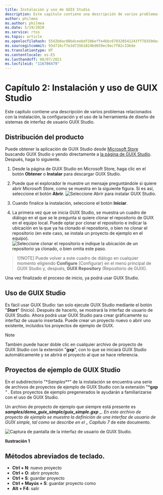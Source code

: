 ```yaml
---
title: Instalación y uso de GUIX Studio
description: Este capítulo contiene una descripción de varios problemas relacionados con la instalación, la configuración y el uso de la herramienta de diseño de sistemas de interfaz de usuario GUIX Studio.
author: philmea
ms.author: philmea
ms.date: 5/19/2020
ms.service: rtos
ms.topic: article
ms.openlocfilehash: 55d2b0ac08bdceebdf286effe4bbc679320541243ff78359deafe0858a7b597e
ms.sourcegitcommit: 93d716cf7e3d735b18246d659ec9ec7f82c336de
ms.translationtype: HT
ms.contentlocale: es-ES
ms.lasthandoff: 08/07/2021
ms.locfileid: "116786479"
---
```

# <a name="chapter-2-installation-and-use-of-guix-studio"></a>Capítulo 2: Instalación y uso de GUIX Studio

Este capítulo contiene una descripción de varios problemas relacionados con la instalación, la configuración y el uso de la herramienta de diseño de sistemas de interfaz de usuario GUIX Studio. 

## <a name="product-distribution"></a>Distribución del producto

Puede obtener la aplicación de GUIX Studio desde [Microsoft Store](https://microsoft.com/store/apps) buscando GUIX Studio o yendo directamente a [la página de GUIX Studio](https://www.microsoft.com/p/azure-rtos-guix-studio/9pbm1k1r7q0f?activetab=pivot:overviewtab). Después, haga lo siguiente.

1. Desde la página de GUIX Studio en Microsoft Store, haga clic en el botón **Obtener** o **Instalar** para descargar GUIX Studio.

1. Puede que el explorador le muestre un mensaje preguntándole si quiere abrir Microsoft Store, como se muestra en la siguiente figura. Si es así, seleccione el botón **Abrir**.
![Seleccione Abrir para instalar GUIX Studio.](./media/guix-studio/open-ms-store.png)

1. Cuando finalice la instalación, seleccione el botón **Iniciar**.

1. La primera vez que se inicia GUIX Studio, se muestra un cuadro de diálogo en el que se le pregunta si quiere clonar el repositorio de GUIX en el equipo local. Puede optar por clonar el repositorio e indicar la ubicación en la que ya ha clonado el repositorio, o bien no clonar el repositorio (en este caso, se instala un proyecto de ejemplo en el equipo).
![Seleccione clonar el repositorio e indique la ubicación de un repositorio ya clonado, o bien omita este paso.](./media/guix-studio/clone-repo.png)

> ![!NOTE]
> Puede volver a este cuadro de diálogo en cualquier momento eligiendo **Configure** (Configurar) en el menú principal de GUIX Studio y, después, **GUIX Repository** (Repositorio de GUIX).

Una vez finalizado el proceso de inicio, ya podrá usar GUIX Studio.

## <a name="using-guix-studio"></a>Uso de GUIX Studio

Es fácil usar GUIX Studio: tan solo ejecute GUIX Studio mediante el botón "***Start***" (Inicio). Después de hacerlo, se mostrará la interfaz de usuario de GUIX Studio. Ahora podrá usar GUIX Studio para crear gráficamente su interfaz de usuario insertada. Puede crear un proyecto nuevo o abrir uno existente, incluidos los proyectos de ejemplo de GUIX.

> [!NOTE]
> También puede hacer doble clic en cualquier archivo de proyecto de GUIX Studio con la extensión "**gxp**", con lo que se iniciará GUIX Studio automáticamente y se abrirá el proyecto al que se hace referencia.

## <a name="guix-studio-project-samples"></a>Proyectos de ejemplo de GUIX Studio

En el subdirectorio "*_Samples_**" de la instalación se encuentra una serie de archivos de proyectos de ejemplo de GUIX Studio con la extensión "***gxp** _"_ . Estos proyectos de ejemplo pregenerados le ayudarán a familiarizarse con el uso de GUIX Studio.

Un archivo de proyecto de ejemplo que siempre está presente es ***samples/demo_guix_simple/guix_simple.gxp** _. En este archivo de proyecto de ejemplo se muestra la definición de una interfaz de usuario de GUIX simple, tal como se describe en el _ *_Capítulo 7_** de este documento.

![Captura de pantalla de la interfaz de usuario de GUIX Studio.](./media/guix-studio/image_10.png)

**Ilustración 1**

## <a name="keyboard-shortcuts"></a>Métodos abreviados de teclado.

- **Ctrl + N**: nuevo proyecto
- **Ctrl + O**: abrir proyecto
- **Ctrl + S**: guardar proyecto
- **Ctrl + Mayús + S**: guardar proyecto como
- **Alt + F4**: salir
